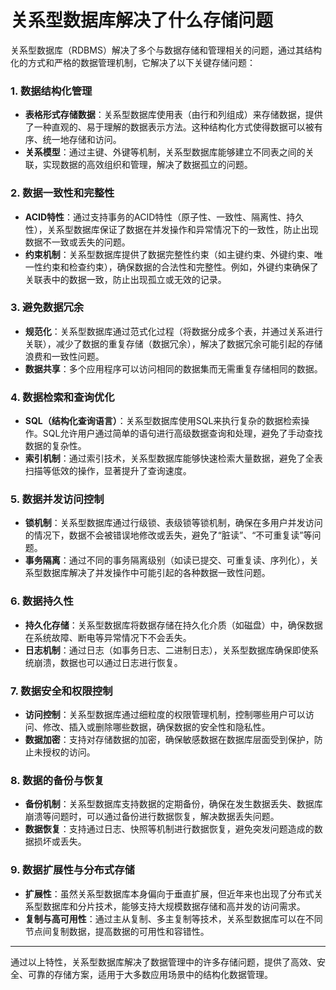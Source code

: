 # 关系型数据库解决了什么存储问题

关系型数据库（RDBMS）解决了多个与数据存储和管理相关的问题，通过其结构化的方式和严格的数据管理机制，它解决了以下关键存储问题：

### 1. **数据结构化管理**

- **表格形式存储数据**：关系型数据库使用表（由行和列组成）来存储数据，提供了一种直观的、易于理解的数据表示方法。这种结构化方式使得数据可以被有序、统一地存储和访问。
- **关系模型**：通过主键、外键等机制，关系型数据库能够建立不同表之间的关联，实现数据的高效组织和管理，解决了数据孤立的问题。

### 2. **数据一致性和完整性**

- **ACID特性**：通过支持事务的ACID特性（原子性、一致性、隔离性、持久性），关系型数据库保证了数据在并发操作和异常情况下的一致性，防止出现数据不一致或丢失的问题。
- **约束机制**：关系型数据库提供了数据完整性约束（如主键约束、外键约束、唯一性约束和检查约束），确保数据的合法性和完整性。例如，外键约束确保了关联表中的数据一致，防止出现孤立或无效的记录。

### 3. **避免数据冗余**

- **规范化**：关系型数据库通过范式化过程（将数据分成多个表，并通过关系进行关联），减少了数据的重复存储（数据冗余），解决了数据冗余可能引起的存储浪费和一致性问题。
- **数据共享**：多个应用程序可以访问相同的数据集而无需重复存储相同的数据。

### 4. **数据检索和查询优化**

- **SQL（结构化查询语言）**：关系型数据库使用SQL来执行复杂的数据检索操作。SQL允许用户通过简单的语句进行高级数据查询和处理，避免了手动查找数据的复杂性。
- **索引机制**：通过索引技术，关系型数据库能够快速检索大量数据，避免了全表扫描等低效的操作，显著提升了查询速度。

### 5. **数据并发访问控制**

- **锁机制**：关系型数据库通过行级锁、表级锁等锁机制，确保在多用户并发访问的情况下，数据不会被错误地修改或丢失，避免了“脏读”、“不可重复读”等问题。
- **事务隔离**：通过不同的事务隔离级别（如读已提交、可重复读、序列化），关系型数据库解决了并发操作中可能引起的各种数据一致性问题。

### 6. **数据持久性**

- **持久化存储**：关系型数据库将数据存储在持久化介质（如磁盘）中，确保数据在系统故障、断电等异常情况下不会丢失。
- **日志机制**：通过日志（如事务日志、二进制日志），关系型数据库确保即使系统崩溃，数据也可以通过日志进行恢复。

### 7. **数据安全和权限控制**

- **访问控制**：关系型数据库通过细粒度的权限管理机制，控制哪些用户可以访问、修改、插入或删除哪些数据，确保数据的安全性和隐私性。
- **数据加密**：支持对存储数据的加密，确保敏感数据在数据库层面受到保护，防止未授权的访问。

### 8. **数据的备份与恢复**

- **备份机制**：关系型数据库支持数据的定期备份，确保在发生数据丢失、数据库崩溃等问题时，可以通过备份进行数据恢复，解决数据丢失问题。
- **数据恢复**：支持通过日志、快照等机制进行数据恢复，避免突发问题造成的数据损坏或丢失。

### 9. **数据扩展性与分布式存储**

- **扩展性**：虽然关系型数据库本身偏向于垂直扩展，但近年来也出现了分布式关系型数据库和分片技术，能够支持大规模数据存储和高并发的访问需求。
- **复制与高可用性**：通过主从复制、多主复制等技术，关系型数据库可以在不同节点间复制数据，提高数据的可用性和容错性。

------

通过以上特性，关系型数据库解决了数据管理中的许多存储问题，提供了高效、安全、可靠的存储方案，适用于大多数应用场景中的结构化数据管理。